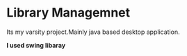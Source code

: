 <h1>Library Managemnet</h1>
<p>Its my varsity project.Mainly java based desktop application.</p>
<b>I used swing libaray</b>
